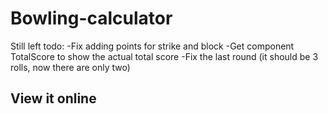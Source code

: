 # Bowling-calculator

Still left todo:
-Fix adding points for strike and block
-Get component TotalScore to show the actual total score
-Fix the last round (it should be 3 rolls, now there are only two)

## View it online
